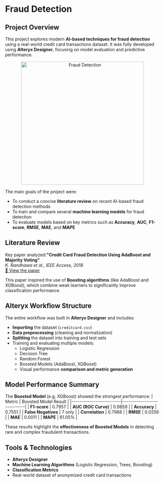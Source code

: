 # Fraud Detection

## Project Overview
This project explores modern **AI-based techniques for fraud detection** using a real-world credit card transactions dataset. It was fully developed using **Alteryx Designer**, focusing on model evaluation and predictive performance.

<p align="center">
  <img src="https://echopx.in/wp-content/uploads/2023/01/Credit-card-activation-fraud.png" 
       alt="Fraud Detection" 
       width="400"/>
</p>

The main goals of the project were:
- To conduct a concise **literature review** on recent AI-based fraud detection methods
- To train and compare several **machine learning models** for fraud detection
- To evaluate models based on key metrics such as **Accuracy**, **AUC**, **F1-score**, **RMSE**, **MAE**, and **MAPE**


## Literature Review
Key paper analyzed:**"Credit Card Fraud Detection Using AdaBoost and Majority Voting"**  
*K. Randhawa et al., IEEE Access, 2018*  
[🔗 View the paper](https://ieeexplore.ieee.org/abstract/document/8292883/)

This paper inspired the use of **Boosting algorithms** (like AdaBoost and XGBoost), which combine weak learners to significantly improve classification performance.


## Alteryx Workflow Structure
The entire workflow was built in **Alteryx Designer** and includes:
- **Importing** the dataset (`creditcard.csv`)
- **Data preprocessing** (cleaning and normalization)
- **Splitting** the dataset into training and test sets
- Training and evaluating multiple models:
  - Logistic Regression
  - Decision Tree
  - Random Forest
  - Boosted Models (AdaBoost, XGBoost)
  - Visual performance **comparison and metric generation**


## Model Performance Summary
The **Boosted Model** (e.g. XGBoost) showed the strongest performance:
| Metric                  | Boosted Model Result       |
|-------------------------|----------------------------|
| **F1-score**            | 0.7957                     |
| **AUC (ROC Curve)**     | 0.9859                     |
| **Accuracy**            | 0.7551                     |
| **False Negatives**     | 7 only                     |
| **Correlation**         | 0.7988                     |
| **RMSE**                | 0.0256                     |
| **MAE**                 | 0.0011                     |
| **MAPE**                | 61.05%                     |

These results highlight the **effectiveness of Boosted Models** in detecting rare and complex fraudulent transactions.


## Tools & Technologies
- **Alteryx Designer**
- **Machine Learning Algorithms** (Logistic Regression, Trees, Boosting)
- **Classification Metrics**
- Real-world dataset of anonymized credit card transactions
